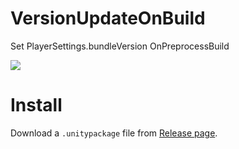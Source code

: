 # VersionUpdateOnBuild
 Set PlayerSettings.bundleVersion OnPreprocessBuild

![](Assets/Packages/VersionUpdateOnBuild/Docs/VersionUpdateOnBuild.gif)


# Install
Download a `.unitypackage` file from [Release page](https://github.com/fuqunaga/VersionUpdateOnBuild/releases).
